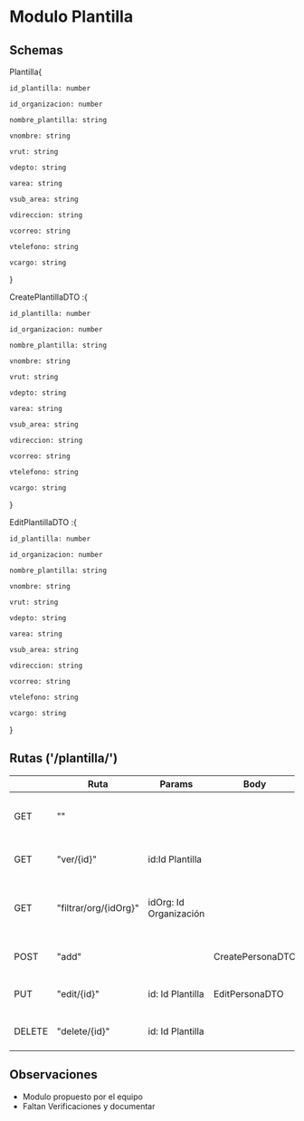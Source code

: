 # Modulo Plantilla

## Schemas

Plantilla{
    
    id_plantilla: number
    
    id_organizacion: number
    
    nombre_plantilla: string
    
    vnombre: string
    
    vrut: string
    
    vdepto: string
    
    varea: string
    
    vsub_area: string
    
    vdireccion: string
    
    vcorreo: string
    
    vtelefono: string
    
    vcargo: string
}

CreatePlantillaDTO :{
    
    id_plantilla: number
    
    id_organizacion: number
    
    nombre_plantilla: string
    
    vnombre: string
    
    vrut: string
    
    vdepto: string
    
    varea: string
    
    vsub_area: string
    
    vdireccion: string
    
    vcorreo: string
    
    vtelefono: string
    
    vcargo: string
}

EditPlantillaDTO :{
    
    id_plantilla: number
    
    id_organizacion: number
    
    nombre_plantilla: string
    
    vnombre: string
    
    vrut: string
    
    vdepto: string
    
    varea: string
    
    vsub_area: string
    
    vdireccion: string
    
    vcorreo: string
    
    vtelefono: string
    
    vcargo: string
}



## Rutas ('/plantilla/')

|        | Ruta                  | Params                 | Body             | Return           | Función                                              |
|--------|-----------------------|------------------------|------------------|------------------|------------------------------------------------------|
| GET    | ""                    |                        |                  | Lista(Plantilla) | Entrega todas las plantillas registradas             |
| GET    | "ver/{id}"            | id:Id Plantilla        |                  | Plantilla        | Busca una plantilla segun su ID                      |
| GET    | "filtrar/org/{idOrg}" | idOrg: Id Organización |                  | Lista(Plantilla) | Filtra las plantillas según la organización asociada |
| POST   | "add"                 |                        | CreatePersonaDTO | Plantilla        | Crea una nueva plantilla                             |
| PUT    | "edit/{id}"           | id: Id Plantilla       | EditPersonaDTO   | Plantilla        | Edita una plantilla existente                        |
| DELETE | "delete/{id}"         | id: Id Plantilla       |                  | Plantilla        | Elimina una plantilla existente                      |

## Observaciones
* Modulo propuesto por el equipo
* Faltan Verificaciones y documentar
